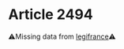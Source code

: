 # Article 2494

⚠️Missing data from [legifrance](https://www.legifrance.gouv.fr/codes/article_lc/LEGIARTI000006450483)⚠️